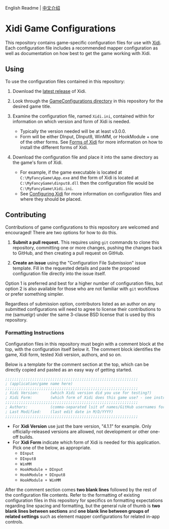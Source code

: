 English Readme | [中文介绍](https://github.com/Kanadeforever/XidiGameConfigurations/blob/master/README_zh-Hans.md)

# Xidi Game Configurations

This repository contains game-specific configuration files for use with [Xidi](https://www.github.com/samuelgr/Xidi). Each configuration file includes a recommended mapper configuration as well as documentation on how best to get the game working with Xidi.


## Using

To use the configuration files contained in this repository:

1. Download the [latest release](https://github.com/samuelgr/Xidi/releases) of Xidi.

1. Look through the [GameConfigurations directory](https://github.com/samuelgr/XidiGameConfigurations/tree/master/GameConfigurations) in this repository for the desired game title.

1. Examine the configuration file, named `Xidi.ini`, contained within for information on which version and form of Xidi is needed.
   - Typically the version needed will be at least v3.0.0.
   - Form will be either DInput, DInput8, WinMM, or HookModule + one of the other forms. See [Forms of Xidi](https://github.com/samuelgr/Xidi#forms-of-xidi) for more information on how to install the different forms of Xidi.

1. Download the configuration file and place it into the same directory as the game's form of Xidi.
   - For example, if the game executable is located at `C:\MyFancyGame\App.exe` and the form of Xidi is located at `C:\MyFancyGame\dinput8.dll` then the configuration file would be `C:\MyFancyGame\Xidi.ini`.
   - See [Configuring Xidi](https://github.com/samuelgr/Xidi#configuring-xidi) for more information on configuration files and where they should be placed.


## Contributing

Contributions of game configurations to this repository are welcomed and encouraged! There are two options for how to do this.

1. **Submit a pull request.** This requires using `git` commands to clone this repository, committing one or more changes, pushing the changes back to GitHub, and then creating a pull request on GitHub.

2. **Create an issue** using the "Configuration File Submission" issue template. Fill in the requested details and paste the proposed configuration file directly into the issue itself.

Option 1 is preferred and best for a higher number of configuration files, but option 2 is also available for those who are not familiar with `git` workflows or prefer something simpler.

Regardless of submission option, contributors listed as an author  on any submitted configurations will need to agree to license their contributions to me (samuelgr) under the same 3-clause BSD license that is used by this repository.


### Formatting Instructions

Configuration files in this repository must begin with a comment block at the top, with the configuration itself below it. The comment block identifies the game, Xidi form, tested Xidi version, authors, and so on.

Below is a template for the comment section at the top, which can be directly copied and pasted as an easy way of getting started.

```ini
;;;;;;;;;;;;;;;;;;;;;;;;;;;;;;;;;;;;;;;;;;;;;;;;;;;;;;;;;;;
; (application/game name here)
;;;;;;;;;;;;;;;;;;;;;;;;;;;;;;;;;;;;;;;;;;;;;;;;;;;;;;;;;;;
; Xidi Version:     (which Xidi version did you use for testing?)
; Xidi Form:        (which form of Xidi does this game use? - see instructions)
;;;;;;;;;;;;;;;;;;;;;;;;;;;;;;;;;;;;;;;;;;;;;;;;;;;;;;;;;;;
; Authors:          (comma-separated lsit of names/GitHub usernames for anyone who contributed)
; Last Modified:    (last edit date in M/D/YYYY)
;;;;;;;;;;;;;;;;;;;;;;;;;;;;;;;;;;;;;;;;;;;;;;;;;;;;;;;;;;;
```

 - For **Xidi Version** use just the bare version, "4.1.1" for example. Only officially-released versions are allowed, not development or other one-off builds.
 - For **Xidi Form** indicate which form of Xidi is needed for this application. Pick one of the below, as appropriate.
    - `DInput`
    - `DInput8`
    - `WinMM`
    - `HookModule + DInput`
    - `HookModule + DInput8`
    - `HookModule + WinMM`

After the comment section comes **two blank lines** followed by the rest of the configuration file contents. Refer to the formatting of existing configuration files in this repository for specifics on formatting expectations regarding line spacing and formatting, but the general rule of thumb is **two blank lines between sections** and **one blank line between groups of related settings** such as element mapper configurations for related in-app controls.
